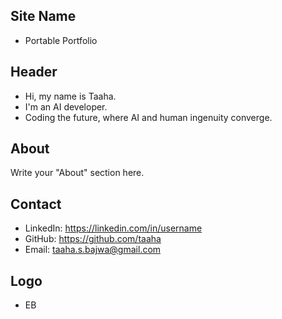 ## Site Name
- Portable Portfolio

## Header
- Hi, my name is Taaha. 
- I'm an AI developer.
- Coding the future, where AI and human ingenuity converge.

## About
Write your "About" section here.

## Contact

- LinkedIn: https://linkedin.com/in/username
- GitHub: https://github.com/taaha
- Email: taaha.s.bajwa@gmail.com

## Logo
- EB